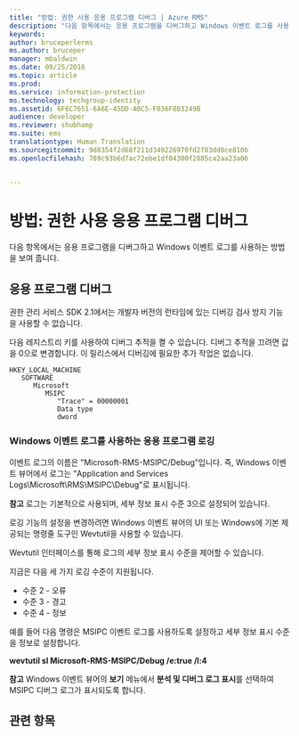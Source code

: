 ```yaml
---
title: "방법: 권한 사용 응용 프로그램 디버그 | Azure RMS"
description: "다음 항목에서는 응용 프로그램을 디버그하고 Windows 이벤트 로그를 사용하는 방법을 보여 줍니다."
keywords: 
author: bruceperlerms
ms.author: bruceper
manager: mbaldwin
ms.date: 09/25/2016
ms.topic: article
ms.prod: 
ms.service: information-protection
ms.technology: techgroup-identity
ms.assetid: 6F6C7651-6A6E-45DD-A0C5-F036F803249B
audience: developer
ms.reviewer: shubhamp
ms.suite: ems
translationtype: Human Translation
ms.sourcegitcommit: 9d8354f2d68f211d349226970fd2f83dd0ce810b
ms.openlocfilehash: 789c93b6d7ac72ebe1df04300f2885ca2aa23a06


---
```


# <a name="howto-debug-a-rightsenabled-application"></a>방법: 권한 사용 응용 프로그램 디버그

다음 항목에서는 응용 프로그램을 디버그하고 Windows 이벤트 로그를 사용하는 방법을 보여 줍니다.

## <a name="debugging-your-application"></a>응용 프로그램 디버그

권한 관리 서비스 SDK 2.1에서는 개발자 버전의 런타임에 있는 디버깅 검사 방지 기능을 사용할 수 없습니다.

다음 레지스트리 키를 사용하여 디버그 추적을 켤 수 있습니다. 디버그 추적을 끄려면 값을 0으로 변경합니다. 이 릴리스에서 디버깅에 필요한 추가 작업은 없습니다.


```
HKEY_LOCAL_MACHINE
   SOFTWARE
      Microsoft
         MSIPC
            "Trace" = 00000001
            Data type
            dword
```

### <a name="application-logging-by-using-the-windows-event-log"></a>Windows 이벤트 로그를 사용하는 응용 프로그램 로깅

이벤트 로그의 이름은 "Microsoft-RMS-MSIPC/Debug"입니다. 즉, Windows 이벤트 뷰어에서 로그는 "Application and Services Logs\\Microsoft\\RMS\\MSIPC\\Debug"로 표시됩니다.

**참고** 로그는 기본적으로 사용되며, 세부 정보 표시 수준 3으로 설정되어 있습니다.

 

로깅 기능의 설정을 변경하려면 Windows 이벤트 뷰어의 UI 또는 Windows에 기본 제공되는 명령줄 도구인 Wevtutil을 사용할 수 있습니다.

Wevtutil 인터페이스를 통해 로그의 세부 정보 표시 수준을 제어할 수 있습니다.

지금은 다음 세 가지 로깅 수준이 지원됩니다.

-   수준 2 - 오류
-   수준 3 - 경고
-   수준 4 - 정보

예를 들어 다음 명령은 MSIPC 이벤트 로그를 사용하도록 설정하고 세부 정보 표시 수준을 정보로 설정합니다.

**wevtutil sl Microsoft-RMS-MSIPC/Debug /e:true /l:4**

**참고** Windows 이벤트 뷰어의 **보기** 메뉴에서 **분석 및 디버그 로그 표시**를 선택하여 MSIPC 디버그 로그가 표시되도록 합니다.

 

## <a name="related-topics"></a>관련 항목

 

 



<!--HONumber=Nov16_HO2-->


